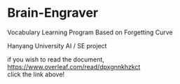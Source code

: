 # Brain-Engraver
Vocabulary Learning Program Based on Forgetting Curve

Hanyang University AI / SE project

if you wish to read the document,\
https://www.overleaf.com/read/dpxgnnkhzkct \
click the link above!
